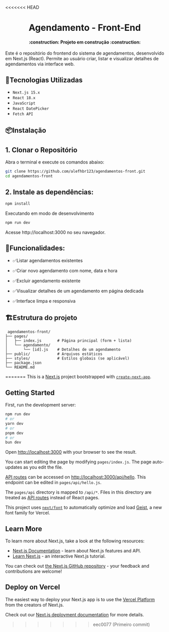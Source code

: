 <<<<<<< HEAD
<h1 align="center">
Agendamento - Front-End
</h1>

<h4 align="center"> 
    :construction:  Projeto em construção  :construction:
</h4>

Este é o repositório do frontend do sistema de agendamentos, desenvolvido em Next.js (React). Permite ao usuário criar, listar e visualizar detalhes de agendamentos via interface web.

## 🚀Tecnologias Utilizadas
- ``Next.js 15.x``
- ``React 18.x``
- ``JavaScript``
- ``React DatePicker``
- ``Fetch API``

## 📦​Instalação
## 1. Clonar o Repositório

Abra o terminal e execute os comandos abaixo:

```bash
git clone https://github.com/alefhbr123/agendamentos-front.git
cd agendamentos-front
```
## 2. Instale as dependências:
```bash
npm install
```
Executando em modo de desenvolvimento
```bash
npm run dev
```

Acesse http://localhost:3000 no seu navegador.


## 🔗Funcionalidades:
- ✅Listar agendamentos existentes

- ✅Criar novo agendamento com nome, data e hora

- ✅Excluir agendamento existente

- ✅Visualizar detalhes de um agendamento em página dedicada

- ✅Interface limpa e responsiva

## 🏗Estrutura do projeto
```text
 agendamentos-front/
├── pages/
│   ├── index.js       # Página principal (form + lista)
│   └── agendamento/
│       └── [id].js    # Detalhes de um agendamento
├── public/            # Arquivos estáticos
├── styles/            # Estilos globais (se aplicável)
├── package.json
└── README.md

```
=======
This is a [Next.js](https://nextjs.org) project bootstrapped with [`create-next-app`](https://nextjs.org/docs/pages/api-reference/create-next-app).

## Getting Started

First, run the development server:

```bash
npm run dev
# or
yarn dev
# or
pnpm dev
# or
bun dev
```

Open [http://localhost:3000](http://localhost:3000) with your browser to see the result.

You can start editing the page by modifying `pages/index.js`. The page auto-updates as you edit the file.

[API routes](https://nextjs.org/docs/pages/building-your-application/routing/api-routes) can be accessed on [http://localhost:3000/api/hello](http://localhost:3000/api/hello). This endpoint can be edited in `pages/api/hello.js`.

The `pages/api` directory is mapped to `/api/*`. Files in this directory are treated as [API routes](https://nextjs.org/docs/pages/building-your-application/routing/api-routes) instead of React pages.

This project uses [`next/font`](https://nextjs.org/docs/pages/building-your-application/optimizing/fonts) to automatically optimize and load [Geist](https://vercel.com/font), a new font family for Vercel.

## Learn More

To learn more about Next.js, take a look at the following resources:

- [Next.js Documentation](https://nextjs.org/docs) - learn about Next.js features and API.
- [Learn Next.js](https://nextjs.org/learn-pages-router) - an interactive Next.js tutorial.

You can check out [the Next.js GitHub repository](https://github.com/vercel/next.js) - your feedback and contributions are welcome!

## Deploy on Vercel

The easiest way to deploy your Next.js app is to use the [Vercel Platform](https://vercel.com/new?utm_medium=default-template&filter=next.js&utm_source=create-next-app&utm_campaign=create-next-app-readme) from the creators of Next.js.

Check out our [Next.js deployment documentation](https://nextjs.org/docs/pages/building-your-application/deploying) for more details.
>>>>>>> eec0077 (Primeiro commit)
